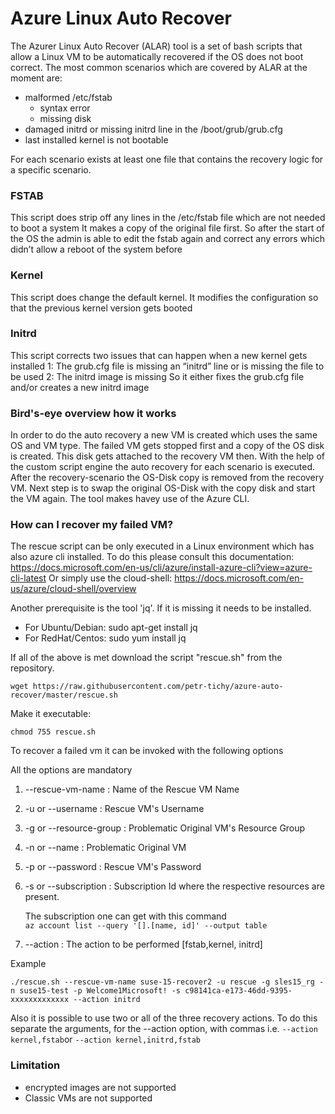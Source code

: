 # Azure Linux Auto Recover


The Azurer Linux Auto Recover (ALAR) tool is a set of bash scripts that allow a Linux VM to be automatically recovered
if the OS does not boot correct. 
The most common scenarios which are covered by ALAR at the moment are:

* malformed /etc/fstab 
  * syntax error
  * missing disk
* damaged initrd or missing initrd line in the /boot/grub/grub.cfg
* last installed kernel is not bootable

For each scenario exists at least one file that contains the recovery logic for a specific scenario.
### FSTAB
This script does strip off any lines in the /etc/fstab file which are not needed to boot a system
It makes a copy of the original file first. So after the start of the OS the admin is able to edit the fstab again and correct any errors which didn’t allow a reboot of the system before

### Kernel
This script does change the default kernel.
It modifies the configuration so that the previous kernel version gets booted

### Initrd
This script corrects two issues that can happen when a new kernel gets installed
   1: The grub.cfg file is missing an “initrd” line or is missing the file to be used
   2: The initrd image is missing
So it either fixes the grub.cfg file and/or creates a new initrd image 

### Bird's-eye overview how it works
In order to do the auto recovery a new VM is created which uses the same OS and VM type. 
The failed VM gets stopped first and a copy of the OS disk is created.
This disk gets attached to the recovery VM then. With the help of the custom script engine the auto recovery for each scenario is executed. After the recovery-scenario the OS-Disk copy is removed from the recovery VM. Next step is to swap the original OS-Disk with the copy disk and start the VM again. The tool makes havey use of the Azure CLI.

### How can I recover my failed VM?
The rescue script can be only executed in a Linux environment which has also azure cli installed.
To do this please consult this documentation: https://docs.microsoft.com/en-us/cli/azure/install-azure-cli?view=azure-cli-latest
Or simply use the cloud-shell: https://docs.microsoft.com/en-us/azure/cloud-shell/overview

Another prerequisite is the tool 'jq'.
If it is missing it needs to be installed.
- For Ubuntu/Debian: sudo apt-get install jq
- For RedHat/Centos: sudo yum install jq

If all of the above is met download the script "rescue.sh" from the repository. 

`wget https://raw.githubusercontent.com/petr-tichy/azure-auto-recover/master/rescue.sh`

Make it executable: 

`chmod 755 rescue.sh`

To recover a failed vm it can be invoked with the following options


All the options are mandatory

1. --rescue-vm-name : Name of the Rescue VM Name
2. -u or --username : Rescue VM's Username
3. -g or --resource-group : Problematic Original VM's Resource Group
4. -n or --name : Problematic Original VM
5. -p or --password : Rescue VM's Password
6. -s or --subscription : Subscription Id where the respective resources are present.
    
    The subscription one can get with this command    
    `az account list --query '[].[name, id]' --output table`

7. --action : The action to be performed [fstab,kernel, initrd]

Example

`./rescue.sh --rescue-vm-name suse-15-recover2 -u rescue -g sles15_rg -n suse15-test -p Welcome1Microsoft! -s c98141ca-e173-46dd-9395-xxxxxxxxxxxxx --action initrd`

Also it is possible to use two or all of the three recovery actions. To do this separate the arguments, for the --action option, with commas i.e.
`--action kernel,fstab`or `--action kernel,initrd,fstab`


### Limitation
* encrypted images are not supported
* Classic VMs are not supported

